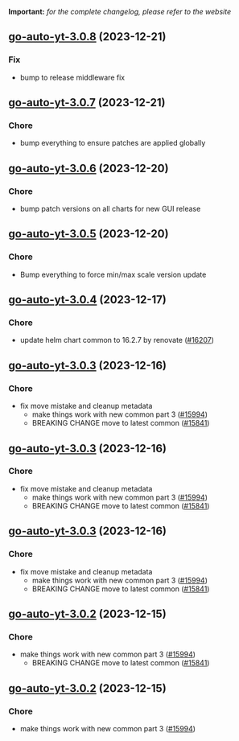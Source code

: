 **Important:**
*for the complete changelog, please refer to the website*




## [go-auto-yt-3.0.8](https://github.com/truecharts/charts/compare/go-auto-yt-3.0.7...go-auto-yt-3.0.8) (2023-12-21)

### Fix

- bump to release middleware fix
  
  


## [go-auto-yt-3.0.7](https://github.com/truecharts/charts/compare/go-auto-yt-3.0.6...go-auto-yt-3.0.7) (2023-12-21)

### Chore

- bump everything to ensure patches are applied globally
  
  


## [go-auto-yt-3.0.6](https://github.com/truecharts/charts/compare/go-auto-yt-3.0.5...go-auto-yt-3.0.6) (2023-12-20)

### Chore

- bump patch versions on all charts for new GUI release
  
  


## [go-auto-yt-3.0.5](https://github.com/truecharts/charts/compare/go-auto-yt-3.0.4...go-auto-yt-3.0.5) (2023-12-20)

### Chore

- Bump everything to force min/max scale version update
  
  


## [go-auto-yt-3.0.4](https://github.com/truecharts/charts/compare/go-auto-yt-3.0.3...go-auto-yt-3.0.4) (2023-12-17)

### Chore

- update helm chart common to 16.2.7 by renovate ([#16207](https://github.com/truecharts/charts/issues/16207))
  
  


## [go-auto-yt-3.0.3](https://github.com/truecharts/charts/compare/go-auto-yt-2.0.12...go-auto-yt-3.0.3) (2023-12-16)

### Chore

- fix move mistake and cleanup metadata
  - make things work with new common part 3 ([#15994](https://github.com/truecharts/charts/issues/15994))
  - BREAKING CHANGE move to latest common ([#15841](https://github.com/truecharts/charts/issues/15841))
  
  


## [go-auto-yt-3.0.3](https://github.com/truecharts/charts/compare/go-auto-yt-2.0.12...go-auto-yt-3.0.3) (2023-12-16)

### Chore

- fix move mistake and cleanup metadata
  - make things work with new common part 3 ([#15994](https://github.com/truecharts/charts/issues/15994))
  - BREAKING CHANGE move to latest common ([#15841](https://github.com/truecharts/charts/issues/15841))
  
  


## [go-auto-yt-3.0.3](https://github.com/truecharts/charts/compare/go-auto-yt-2.0.12...go-auto-yt-3.0.3) (2023-12-16)

### Chore

- fix move mistake and cleanup metadata
  - make things work with new common part 3 ([#15994](https://github.com/truecharts/charts/issues/15994))
  - BREAKING CHANGE move to latest common ([#15841](https://github.com/truecharts/charts/issues/15841))
  
  


## [go-auto-yt-3.0.2](https://github.com/truecharts/charts/compare/go-auto-yt-2.0.12...go-auto-yt-3.0.2) (2023-12-15)

### Chore

- make things work with new common part 3 ([#15994](https://github.com/truecharts/charts/issues/15994))
  - BREAKING CHANGE move to latest common ([#15841](https://github.com/truecharts/charts/issues/15841))
  
  


## [go-auto-yt-3.0.2](https://github.com/truecharts/charts/compare/go-auto-yt-2.0.12...go-auto-yt-3.0.2) (2023-12-15)

### Chore

- make things work with new common part 3 ([#15994](https://github.com/truecharts/charts/issues/15994))
